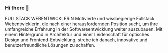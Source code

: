 ### Hi there 👋

<!--
**alaana21DCI/alaana21DCI** is a ✨ _special_ ✨ repository because its `README.md` (this file) appears on your GitHub profile.

Here are some ideas to get you started:

- 🔭 I’m currently working on ...
- 🌱 I’m currently learning ...
- 👯 I’m looking to collaborate on ...
- 🤔 I’m looking for help with ...
- 💬 Ask me about ...
- 📫 How to reach me: ...
- 😄 Pronouns: ...
- ⚡ Fun fact: ...
-->
FULLSTACK WEBENTWICKLERIN
Motivierte und wissbegierige Fullstack Webentwicklerin, die nach einer herausfordernden Position sucht, um ihre umfangreiche Erfahrung in der Softwareentwicklung weiter auszubauen. Mit einem Hintergrund in Architektur und einer Leidenschaft für optisches Design und Frontend-Entwicklung, strebe ich danach, innovative und benutzerfreundliche Lösungen zu schaffen.
